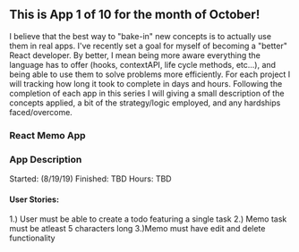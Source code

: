 ## This is App 1 of 10 for the month of October!
I believe that the best way to "bake-in" new concepts is to actually use them in real apps. I've recently set a goal for myself of becoming a "better" React developer. By better, I mean being more aware everything the language has to offer (hooks, contextAPI, life cycle methods, etc...), and being able to use them to solve problems more efficiently. For each project I will tracking how long it took to complete in days and hours. Following the completion of each app in this series I will giving a small description of the concepts applied, a bit of the strategy/logic employed, and any hardships faced/overcome.

### React Memo App

### App Description
Started: (8/19/19)
Finished: TBD
Hours: TBD

#### User Stories:
1.) User must be able to create a todo featuring a single task
2.) Memo task must be atleast 5 characters long
3.)Memo must have edit and delete functionality

